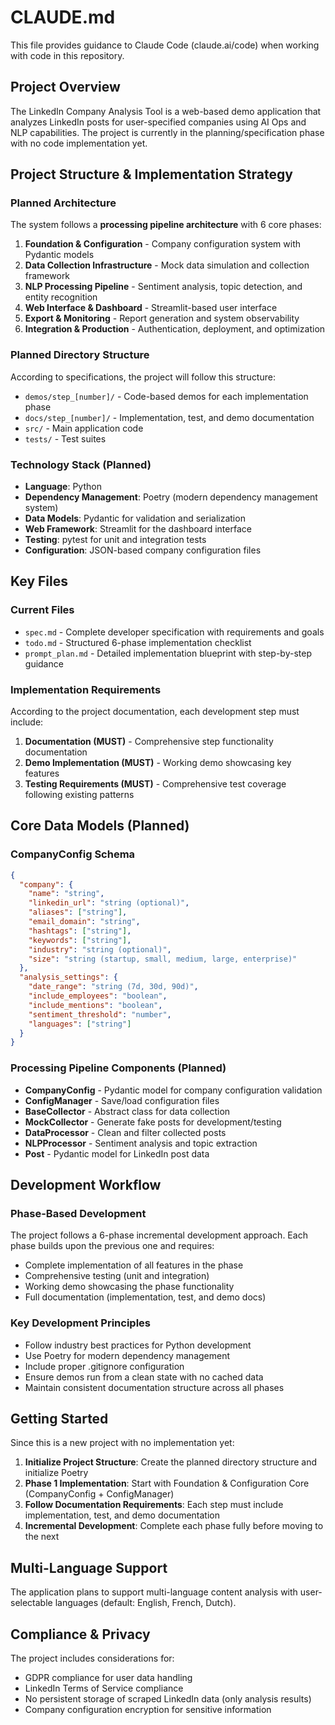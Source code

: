 # CLAUDE.md

This file provides guidance to Claude Code (claude.ai/code) when working with code in this repository.

## Project Overview

The LinkedIn Company Analysis Tool is a web-based demo application that analyzes LinkedIn posts for user-specified companies using AI Ops and NLP capabilities. The project is currently in the planning/specification phase with no code implementation yet.

## Project Structure & Implementation Strategy

### Planned Architecture
The system follows a **processing pipeline architecture** with 6 core phases:

1. **Foundation & Configuration** - Company configuration system with Pydantic models
2. **Data Collection Infrastructure** - Mock data simulation and collection framework
3. **NLP Processing Pipeline** - Sentiment analysis, topic detection, and entity recognition
4. **Web Interface & Dashboard** - Streamlit-based user interface
5. **Export & Monitoring** - Report generation and system observability
6. **Integration & Production** - Authentication, deployment, and optimization

### Planned Directory Structure
According to specifications, the project will follow this structure:
- `demos/step_[number]/` - Code-based demos for each implementation phase
- `docs/step_[number]/` - Implementation, test, and demo documentation
- `src/` - Main application code
- `tests/` - Test suites

### Technology Stack (Planned)
- **Language**: Python
- **Dependency Management**: Poetry (modern dependency management system)
- **Data Models**: Pydantic for validation and serialization
- **Web Framework**: Streamlit for the dashboard interface
- **Testing**: pytest for unit and integration tests
- **Configuration**: JSON-based company configuration files

## Key Files

### Current Files
- `spec.md` - Complete developer specification with requirements and goals
- `todo.md` - Structured 6-phase implementation checklist
- `prompt_plan.md` - Detailed implementation blueprint with step-by-step guidance

### Implementation Requirements
According to the project documentation, each development step must include:
1. **Documentation (MUST)** - Comprehensive step functionality documentation
2. **Demo Implementation (MUST)** - Working demo showcasing key features
3. **Testing Requirements (MUST)** - Comprehensive test coverage following existing patterns

## Core Data Models (Planned)

### CompanyConfig Schema
```json
{
  "company": {
    "name": "string",
    "linkedin_url": "string (optional)",
    "aliases": ["string"],
    "email_domain": "string",
    "hashtags": ["string"],
    "keywords": ["string"],
    "industry": "string (optional)",
    "size": "string (startup, small, medium, large, enterprise)"
  },
  "analysis_settings": {
    "date_range": "string (7d, 30d, 90d)",
    "include_employees": "boolean",
    "include_mentions": "boolean",
    "sentiment_threshold": "number",
    "languages": ["string"]
  }
}
```

### Processing Pipeline Components (Planned)
- **CompanyConfig** - Pydantic model for company configuration validation
- **ConfigManager** - Save/load configuration files
- **BaseCollector** - Abstract class for data collection
- **MockCollector** - Generate fake posts for development/testing
- **DataProcessor** - Clean and filter collected posts
- **NLPProcessor** - Sentiment analysis and topic extraction
- **Post** - Pydantic model for LinkedIn post data

## Development Workflow

### Phase-Based Development
The project follows a 6-phase incremental development approach. Each phase builds upon the previous one and requires:
- Complete implementation of all features in the phase
- Comprehensive testing (unit and integration)
- Working demo showcasing the phase functionality
- Full documentation (implementation, test, and demo docs)

### Key Development Principles
- Follow industry best practices for Python development
- Use Poetry for modern dependency management
- Include proper .gitignore configuration
- Ensure demos run from a clean state with no cached data
- Maintain consistent documentation structure across all phases

## Getting Started

Since this is a new project with no implementation yet:

1. **Initialize Project Structure**: Create the planned directory structure and initialize Poetry
2. **Phase 1 Implementation**: Start with Foundation & Configuration Core (CompanyConfig + ConfigManager)
3. **Follow Documentation Requirements**: Each step must include implementation, test, and demo documentation
4. **Incremental Development**: Complete each phase fully before moving to the next

## Multi-Language Support

The application plans to support multi-language content analysis with user-selectable languages (default: English, French, Dutch).

## Compliance & Privacy

The project includes considerations for:
- GDPR compliance for user data handling
- LinkedIn Terms of Service compliance
- No persistent storage of scraped LinkedIn data (only analysis results)
- Company configuration encryption for sensitive information